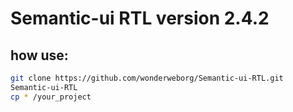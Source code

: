 # Semantic-ui RTL version 2.4.2


## how use:

```bash
git clone https://github.com/wonderweborg/Semantic-ui-RTL.git
Semantic-ui-RTL
cp * /your_project
```